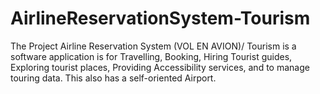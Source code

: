 # AirlineReservationSystem-Tourism
The Project Airline Reservation System (VOL EN AVION)/ Tourism is a software application is for Travelling, Booking, Hiring Tourist guides, Exploring tourist places, Providing Accessibility services, and to manage touring data. This also has a self-oriented Airport.
